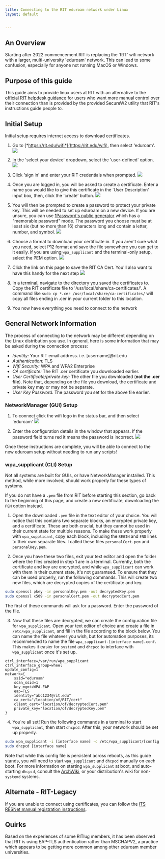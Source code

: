 ```yaml
---
title: Connecting to the RIT eduroam network under Linux
layout: default


---
```

## An Overview

Starting after 2022 commencement RIT is replacing the 'RIT' wifi network with a larger, multi-university 'eduroam' network. This can lead to some confusion, especially for anyone not running MacOS or Windows.

## Purpose of this guide
This guide aims to provide linux users at RIT with an alternative to the [official RIT helpdesk guidance](https://help.rit.edu/sp?id=kb_article&sysparm_article=KB0040935&sys_kb_id=89e96dc91b57cd90b4c7ffbf034bcb58&spa=1) for users who want more manual control over their connection than is provided by the provided SecureW2 utility that RIT's instructions guide people to.

## Initial Setup

Initial setup requires internet access to download certificates. 

1. Go to [*https://rit.edu/wifi*](https://rit.edu/wifi), then select 'eduroam'. ![](/assets/img/eduroam/wifi-page.png)

2. In the 'select your device' dropdown, select the 'user-defined' option. ![](/assets/img/eduroam/select-os.png)

3. Click 'sign in' and enter your RIT credentials when prompted. ![](/assets/img/eduroam/start-user-cert.png)

4. Once you are logged in, you will be asked to create a certificate. Enter a name you would like to give this certificate in the 'User Description' input box, then, click the 'create' button. ![](/assets/img/eduroam/create-user-cert.png)

5. You will then be prompted to create a password to protect your private key. This will be needed to set up eduroam on a new device. If you are unsure, you can use [1Password's public generator](https://1password.com/password-generator/?) which has a "memorable password" mode. The password you choose must be at least six (but no more than 16) characters long and contain a letter, number, and symbol. ![](/assets/img/eduroam/password.png)

6. Choose a format to download your certificate in. If you aren't sure what you need, select P12 format and save the file somewhere you can get to it easily. If you are using `wpa_supplicant` and the terminal-only setup, select the PEM option. ![](/assets/img/eduroam/cert-download.png)

7. Click the link on this page to save the RIT CA Cert. You'll also want to have this handy for the next step ![](/assets/img/eduroam/root-ca.png)

8. In a terminal, navigate to the directory you saved the certificates to. Copy the RIT certificate file to '/usr/local/share/ca-certificates/'. A command like `sudo cp *.cer /usr/local/share/ca-certificates/` will copy all files ending in .cer in your current folder to this location.

9. You now have everything you need to connect to the network


## General Network Information

The process of connecting to the network may be different depending on the Linux distribution you use. In general, here is some information that may be asked during the connection process:

- *Identity:* Your RIT email address. i.e. [username]@rit.edu
- *Authentication:* TLS
- *Wifi Security:* WPA and WPA2 Enterprise
- *CA certificate:* The RIT .cer certificate you downloaded earlier.
- *User Certificate/private key:* The other file you downloaded (**not the .cer file**). Note that, depending on the file you download, the certificate and private key may or may not be separate.
- *User Key Password:* The password you set for the above file earlier.


### NetworkManager (GUI) Setup

1. To connect click the wifi logo in the status bar, and then select 'eduroam' ![](/assets/img/eduroam/open-networkmanager.png)

2. Enter the configuration details in the window that appears. If the password field turns red it means the password is incorrect. ![](/assets/img/eduroam/configure-networkmanager.png)

Once these instructions are complete, you will be able to connect to the
new eduroam setup without needing to run any scripts!

### wpa_supplicant (CLI) Setup

Not all systems are built for GUIs, or have NetworkManager installed. This method, while more involved, should work properly for these types of systems.

If you do not have a `.pem` file from RIT before starting this section, go back to the beginning of this page, and create a new certificate, downloading the `PEM` option instead.

1. Open the downloaded `.pem` file in the text editor of your choice. You will notice that this contains two separate blocks, an encrypted private key, and a certificate. These are both crucial, but they cannot be used in their current state for multiple reasons. To make these work properly with `wpa_supplicant`, copy each block, including the `BEGIN` and `END` lines to their own separate files. I called these files `personalCert.pem` and `personalKey.pem`.

2. Once you have these two files, exit your text editor and open the folder where the files created in step 1 are in a terminal. Currently, both the certificate and key are encrypted, and while `wpa_supplicant` can work with them in their current state, it's not guaranteed. To ensure that they can be used properly, run the following commands. This will create two new files, which are decrypted copies of the certificate and key.
```bash
sudo openssl pkey -in personalKey.pem -out decryptedKey.pem
sudo openssl x509 -in personalCert.pem -out decryptedCert.pem
```
The first of these commands will ask for a password. Enter the password of the file.

3. Now that these files are decrypted, we can create the configuration file for `wpa_supplicant`. Open your text editor of choice and create a file in `/etc/wpa_supplicant`, and fill in the file according to the block below. You can name the file whatever you wish, but for automation purposes, its recommended to name the file `wpa_supplicant-[interface name].conf`. This makes it easier for `systemd` and `dhcpcd` to interface with `wpa_supplicant` once it's set up.
```
ctrl_interface=/var/run/wpa_supplicant
ctrl_interface_group=wheel
update_config=1
network={
    ssid="eduroam"
    scan_ssid=1
    key_mgmt=WPA-EAP
    eap=TLS
    identity="abc1234@rit.edu"
    ca_cert="/location/of/RIT/cert"
    client_cert="location/of/decryptedCert.pem"
    private_key="location/of/decryptedKey.pem"
}
```

4. You're all set! Run the following commands in a terminal to start `wpa_supplicant`, then start `dhcpcd`. After this, your network should be set up properly. 
```bash
sudo wpa_supplicant -i [interface name] -c /etc/wpa_supplicant/[config file name]
sudo dhcpcd [interface name]
```
Note that while this config file is persistent across reboots, as this guide stands, you will need to start `wpa_supplicant` and `dhcpcd` manually on each boot. For more information on starting `wpa_supplicant` at boot, and auto-starting `dhcpcd`, consult the [ArchWiki](https://wiki.archlinux.org/title/Wpa_supplicant#At_boot_(systemd)), or your distribution's wiki for non-`systemd` systems.


## Alternate - RIT-Legacy

If you are unable to connect using certificates, you can follow the [ITS RESNet manual registration instructions](https://www.rit.edu/its/resnet/manual-registration).

## Quirks

Based on the experiences of some RITlug members, it has been observed that RIT is using EAP-TLS authentication rather than MSCHAPV2, a practice which appears to be getting more common among other eduroam member universities.


<!--
## Getting the config

1. Create a temporary directory somewhere and cd into it from a terminal
2. download the linux installer from https://rit.edu/wifi. Dont open it since it might break the CRLF line endings and the binary file thats encoded at the bottom of the file if you save it after opening on a linux machine.
3. run `sed -e '0,/^#ARCHIVE#$/d' "PATH_TO_INSTALLER.run" | gzip -d | tar -x` inside that folder to extract the contents
4. create a new python file in that folder. name it whatever you want. paste in the following contents:
```python
from client import PaladinLinuxClient

deciphered = PaladinLinuxClient.decipher(PaladinLinuxClient.CONFIG_FILE)
strip_namespace=PaladinLinuxClient.strip_namespace(deciphered)


with open(PaladinLinuxClient.CONFIG_FILE + ".xml", "w") as conf:
	conf.write(strip_namespace)
```
5. run this script to use the clients own decryption mechanism to decrypt the config file to a plain XML file.
6. this file seems to contain all the config that you should need in order to manually configure the network. Sections of it from which you should grab values will be referenced in the steps below so as to avoid copying the values themselves and compromising the security of RIT's network.

## Configuring the network

TBD - the eduroam network has not yet been enabled

this might be vaguely helpful in the meantime: http://kb.mit.edu/confluence/pages/viewpage.action?pageId=152599592
 -->

